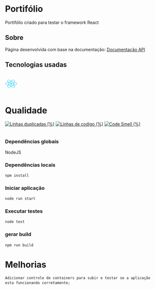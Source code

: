 # Portifólio
  Portifólio criado para testar o framework React
 
## Sobre

 Página desenvolvida com base na documentação:
 [Documentação API](https://react.dev/learn/typescript)
 
## Tecnologias usadas

<div style="display: inline_block">
  <br>
  <img align="center" alt="React" height="30" width="40" src="https://raw.githubusercontent.com/devicons/devicon/master/icons/react/react-original.svg">
</div>

<br>

# Qualidade

[![Linhas duplicadas (%)](https://sonarcloud.io/api/project_badges/measure?project=idpablo_ipablo.dev&metric=duplicated_lines_density&token=d4215bf2fb0f7ecd767bcb859bcd6df371e6832e)](https://sonarcloud.io/summary/new_code?id=idpablo_ipablo.dev)
[![Linhas de codigo (%)](https://sonarcloud.io/api/project_badges/measure?project=idpablo_ipablo.dev&metric=ncloc&token=d4215bf2fb0f7ecd767bcb859bcd6df371e6832e)](https://sonarcloud.io/summary/new_code?id=idpablo_ipablo.dev)
[![Code Smell (%)](https://sonarcloud.io/api/project_badges/measure?project=idpablo_ipablo.dev&metric=code_smells&token=d4215bf2fb0f7ecd767bcb859bcd6df371e6832e)](https://sonarcloud.io/summary/new_code?id=idpablo_ipablo.dev)
<br>
<br>
### Dependências globais

NodeJS

### Dependências locais

```bash
npm install 
```

### Iniciar aplicação

```bash
node run start 
```

### Executar testes

```bash
node test 
```

### gerar build

```bash
npm run build
```

# Melhorias

    Adicionar controle de containers para subir e testar se a aplicação esta funcionando corretamente;
